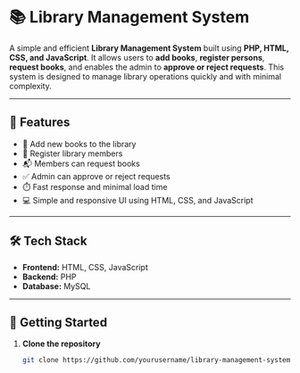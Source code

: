# 📚 Library Management System

A simple and efficient **Library Management System** built using **PHP, HTML, CSS, and JavaScript**. It allows users to **add books**, **register persons**, **request books**, and enables the admin to **approve or reject requests**. This system is designed to manage library operations quickly and with minimal complexity.

---

## 🔧 Features

- 📖 Add new books to the library
- 👤 Register library members
- 📬 Members can request books
- ✅ Admin can approve or reject requests
- ⏱️ Fast response and minimal load time
- 💻 Simple and responsive UI using HTML, CSS, and JavaScript

---

## 🛠️ Tech Stack

- **Frontend:** HTML, CSS, JavaScript
- **Backend:** PHP
- **Database:** MySQL

---

## 🚀 Getting Started

1. **Clone the repository**

   ```bash
   git clone https://github.com/yourusername/library-management-system.git
